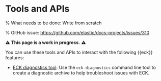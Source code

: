 # Tools and APIs

% What needs to be done: Write from scratch

% GitHub issue: https://github.com/elastic/docs-projects/issues/310

⚠️ **This page is a work in progress.** ⚠️

You can use these tools and APIs to interact with the following {{eck}} features:

* [ECK diagnostics tool](/troubleshoot/deployments/cloud-on-k8s/run-eck-diagnostics.md): Use the `eck-diagnostics` command line tool to create a diagnostic archive to help troubleshoot issues with ECK. 